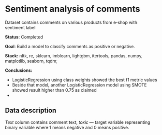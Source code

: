 # Sentiment analysis of comments
Dataset contains comments on various products from e-shop with sentiment label

**Status:** Completed

**Goal**: Build a model to classify comments as positive or negative.

**Stack:** nltk, re, sklearn, imblearn, lightgbm, itertools, pandas, numpy, matplotlib, seaborn, tqdm;

**Conclusions:**
- LogisticRegression using class weights showed the best f1 metric values
- Beside that model, another LogisticRegression model using SMOTE showed result higher than 0.75 as claimed
- 
## Data description
*Text* column contains comment text, *toxic* — target variable representing binary variable where 1 means negative and 0 means positive.
